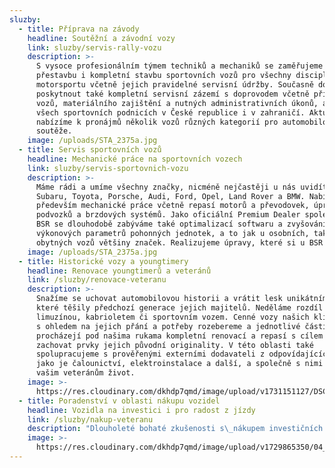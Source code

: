 ```yaml
---
sluzby:
  - title: Příprava na závody
    headline: Soutěžní a závodní vozy
    link: sluzby/servis-rally-vozu
    description: >-
      S vysoce profesionálním týmem techniků a mechaniků se zaměřujeme na
      přestavbu i kompletní stavbu sportovních vozů pro všechny disciplíny
      motorsportu včetně jejich pravidelné servisní údržby. Současně dokážeme
      poskytnout také kompletní servisní zázemí s doprovodem včetně přípravy
      vozů, materiálního zajištění a nutných administrativních úkonů, a to na
      všech sportovních podnicích v České republice i v zahraničí. Aktuálně
      nabízíme k pronájmů několik vozů různých kategorií pro automobilové
      soutěže.
    image: /uploads/STA_2375a.jpg
  - title: Servis sportovních vozů
    headline: Mechanické práce na sportovních vozech
    link: sluzby/servis-sportovnich-vozu
    description: >-
      Máme rádi a umíme všechny značky, nicméně nejčastěji u nás uvidíte vozy
      Subaru, Toyota, Porsche, Audi, Ford, Opel, Land Rover a BMW. Nabízíme
      především mechanické práce včetně repasí motorů a převodovek, úprav
      podvozků a brzdových systémů. Jako oficiální Premium Dealer společnosti
      BSR se dlouhodobě zabýváme také optimalizací softwaru a zvyšováním
      výkonových parametrů pohonných jednotek, a to jak u osobních, tak i u
      obytných vozů většiny značek. Realizujeme úpravy, které si u BSR vyberete.
    image: /uploads/STA_2375a.jpg
  - title: Historické vozy a youngtimery
    headline: Renovace youngtimerů a veteránů
    link: /sluzby/renovace-veteranu
    description: >-
      Snažíme se uchovat automobilovou historii a vrátit lesk unikátním vozům,
      které těšily předchozí generace jejich majitelů. Neděláme rozdíl mezi
      limuzínou, kabrioletem či sportovním vozem. Cenné vozy našich klientů vždy
      s ohledem na jejich přání a potřeby rozebereme a jednotlivé části poté
      procházejí pod našima rukama kompletní renovací a repasí s cílem maximálně
      zachovat prvky jejich původní originality. V této oblasti také
      spolupracujeme s prověřenými externími dodavateli z odpovídajících oborů,
      jako je čalounictví, elektroinstalace a další, a společně s nimi vracíme
      vašim veteránům život.
    image: >-
      https://res.cloudinary.com/dkhdp7qmd/image/upload/v1731151127/DSC04578_tgtlto.webp
  - title: Poradenství v oblasti nákupu vozidel
    headline: Vozidla na investici i pro radost z jízdy
    link: /sluzby/nakup-veteranu
    description: "Dlouholeté bohaté zkušenosti s\_nákupem investičních a sportovních vozů nám umožňují sdílet naše know-how s vážnými\_zájemci, pro které je vložení finančních prostředků do nákupu automobilů cestou k\_budoucímu ekonomickému profitu. I v této oblasti poskytujeme komplexní služby, tedy od poradenství, přes vyhledání vhodného vozu ve spolupráci s\_lokálními partnery z mnoha evropských zemí až k\_jeho dovezení k\_budoucímu majiteli, to vše s\_vyřízením povinných administrativních formalit. Prověření původu i detailního stavu vozidla spolu s\_odborným odhadem ceny případné renovace je pro nás samozřejmostí!\n"
    image: >-
      https://res.cloudinary.com/dkhdp7qmd/image/upload/v1729865350/04_yftun9.webp
---
```



